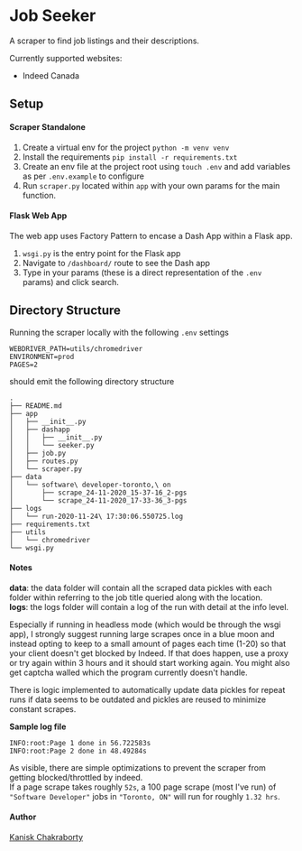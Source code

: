 # Job Seeker

A scraper to find job listings and their descriptions.

Currently supported websites:
- Indeed Canada

## Setup

#### Scraper Standalone

1. Create a virtual env for the project `python -m venv venv`
2. Install the requirements `pip install -r requirements.txt`
3. Create an env file at the project root using `touch .env` and add variables as per `.env.example` to configure
4. Run `scraper.py` located within `app` with your own params for the main function.

#### Flask Web App

The web app uses Factory Pattern to encase a Dash App within a Flask app. 

1. `wsgi.py` is the entry point for the Flask app
2. Navigate to `/dashboard/` route to see the Dash app
3. Type in your params (these is a direct representation of the `.env` params) and click search.


## Directory Structure

Running the scraper locally with the following `.env` settings
```text
WEBDRIVER_PATH=utils/chromedriver
ENVIRONMENT=prod
PAGES=2
```
should emit the following directory structure

```shell script
.
├── README.md
├── app
│   ├── __init__.py
│   ├── dashapp
│   │   ├── __init__.py
│   │   └── seeker.py
│   ├── job.py
│   ├── routes.py
│   └── scraper.py
├── data
│   └── software\ developer-toronto,\ on
│       ├── scrape_24-11-2020_15-37-16_2-pgs
│       └── scrape_24-11-2020_17-33-36_3-pgs
├── logs
│   └── run-2020-11-24\ 17:30:06.550725.log
├── requirements.txt
├── utils
│   └── chromedriver
└── wsgi.py
```
#### Notes
**data**: the data folder will contain all the scraped data pickles with each folder within referring to the job title queried along with the location.  
**logs**: the logs folder will contain a log of the run with detail at the info level.

Especially if running in headless mode (which would be through the wsgi app), I strongly suggest running large scrapes once in a blue moon and instead opting to keep to a small amount of pages each time (1-20) so that your client doesn't get blocked by Indeed. If that does happen, use a proxy or try again within 3 hours and it should start working again. You might also get captcha walled which the program currently doesn't handle.

There is logic implemented to automatically update data pickles for repeat runs if data seems to be outdated and pickles are reused to minimize constant scrapes.

**Sample log file**  
```text
INFO:root:Page 1 done in 56.722583s
INFO:root:Page 2 done in 48.49284s
```

As visible, there are simple optimizations to prevent the scraper from getting blocked/throttled by indeed.  
If a page scrape takes roughly `52s`, a 100 page scrape (most I've run) of `"Software Developer"` jobs in `"Toronto, ON"` will run for roughly `1.32 hrs`.

#### Author

[Kanisk Chakraborty](https://github.com/chakrakan)
